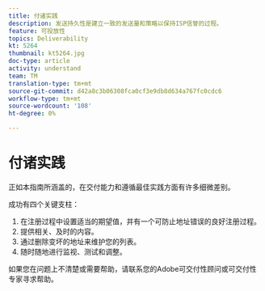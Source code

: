 ```yaml
---
title: 付诸实践
description: 发送持久性是建立一致的发送量和策略以保持ISP信誉的过程。
feature: 可投放性
topics: Deliverability
kt: 5264
thumbnail: kt5264.jpg
doc-type: article
activity: understand
team: TM
translation-type: tm+mt
source-git-commit: d42a8c3b06308fca0cf3e9db8d634a767fc0cdc6
workflow-type: tm+mt
source-wordcount: '108'
ht-degree: 0%

---
```



# 付诸实践

正如本指南所涵盖的，在交付能力和遵循最佳实践方面有许多细微差别。

成功有四个关键支柱：

1. 在注册过程中设置适当的期望值，并有一个可防止地址错误的良好注册过程。
2. 提供相关、及时的内容。
3. 通过删除变坏的地址来维护您的列表。
4. 随时随地进行监视、测试和调整。

如果您在问题上不清楚或需要帮助，请联系您的Adobe可交付性顾问或可交付性专家寻求帮助。
